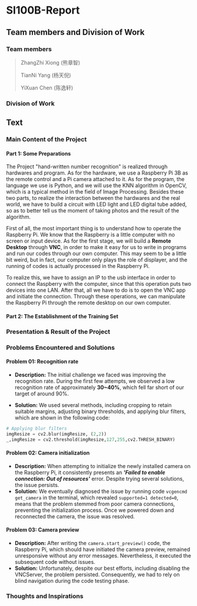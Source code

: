 # SI100B-Report

## Team members and Division of Work

### Team members

> ZhangZhi Xiong  (熊章智)
>
> TianNi Yang        (杨天倪)
>
> YiXuan Chen	   (陈逸轩)
>

### Division of Work

## Text

### Main Content of the Project

#### Part 1: Some Preparations

The Project "hand-written number recognition" is  realized through hardwares and program. As for the hardware, we use a Raspberry Pi 3B  as the remote control and a Pi camera attached to it. As for the program, the language we use is Python, and we will use the KNN algorithm in OpenCV, which is a typical method in the field of Image Processing. Besides these two parts, to realize the interaction between the hardwares and the real world, we have to build a circuit with LED light and LED digital tube added, so as to better tell us the moment of taking photos and the result of the algorithm. 

First of all, the most important thing is to understand how to operate the Raspberry Pi. We know that the Raspberry is a little computer with no screen or input device. As for the first stage, we will build a **Remote Desktop** through **VNC**, in order to make it easy for us to write in programs and run our codes through our own computer. This may seem to be a little bit weird, but in fact, our computer only plays the role of displayer, and the running of codes is actually processed in the Raspberry Pi.  

To realize this, we have to assign an IP to the usb interface in order to connect the Raspberry with the computer, since that this operation puts two devices into one LAN.   After that, all we have to do is to open the VNC app and initiate the connection. Through these operations, we can manipulate the Raspberry Pi through the remote desktop on our own computer. 

#### Part 2: The Establishment of the Training Set



### Presentation & Result of the Project

### Problems Encountered and Solutions

#### Problem 01: Recognition rate

- **Description:** The initial challenge we faced was improving the recognition rate. During the first few attempts, we observed a low recognition rate of approximately **30~40%**, which fell far short of our target of around 90%.

- **Solution:** We used several methods, including cropping to retain suitable margins, adjusting binary thresholds, and applying blur filters, which are shown in the following code:

```python
# Applying blur filters
imgResize = cv2.blur(imgResize, (2,2))
_,imgResize = cv2.threshold(imgResize,127,255,cv2.THRESH_BINARY)
```

#### Problem 02: Camera initialization

- **Description:** When attempting to initialize the newly installed camera on the Raspberry Pi, it consistently presents an ***'Failed to enable connection: Out of resources'*** error. Despite trying several solutions, the issue persists.
- **Solution:** We eventually diagnosed the issue by running code `vcgencmd get_camera` in the terminal, which revealed `supported=1 detected=0`, means that the problem stemmed from poor camera connections, preventing the initialization process. Once we powered down and reconnected the camera, the issue was resolved.

#### Problem 03: Camera preview

- **Description:** After writing the `camera.start_preview()` code, the Raspberry Pi, which should have initiated the camera preview, remained unresponsive without any error messages. Nevertheless, it executed the subsequent code without issues.
- **Solution:** Unfortunately, despite our best efforts, including disabling the VNCServer, the problem persisted. Consequently, we had to rely on blind navigation during the code testing phase.

### Thoughts and Inspirations

